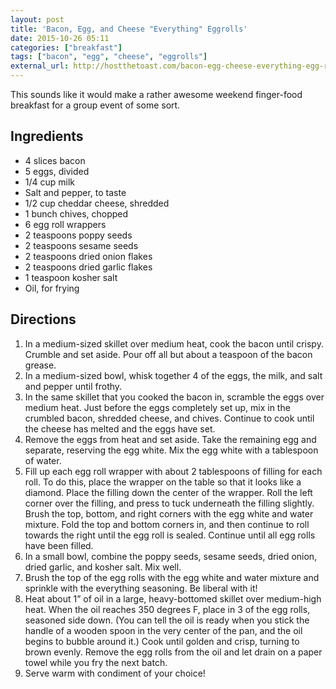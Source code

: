 ```yaml
---
layout: post
title: 'Bacon, Egg, and Cheese "Everything" Eggrolls'
date: 2015-10-26 05:11
categories: ["breakfast"]
tags: ["bacon", "egg", "cheese", "eggrolls"]
external_url: http://hostthetoast.com/bacon-egg-cheese-everything-egg-rolls/
---
```

This sounds like it would make a rather awesome weekend finger-food breakfast for a group event of some sort.

## Ingredients

* 4 slices bacon
* 5 eggs, divided
* 1/4 cup milk
* Salt and pepper, to taste
* 1/2 cup cheddar cheese, shredded
* 1 bunch chives, chopped
* 6 egg roll wrappers
* 2 teaspoons poppy seeds
* 2 teaspoons sesame seeds
* 2 teaspoons dried onion flakes
* 2 teaspoons dried garlic flakes
* 1 teaspoon kosher salt
* Oil, for frying

## Directions

1. In a medium-sized skillet over medium heat, cook the bacon until crispy. Crumble and set aside. Pour off all but about a teaspoon of the bacon grease.
1. In a medium-sized bowl, whisk together 4 of the eggs, the milk, and salt and pepper until frothy.
1. In the same skillet that you cooked the bacon in, scramble the eggs over medium heat. Just before the eggs completely set up, mix in the crumbled bacon, shredded cheese, and chives. Continue to cook until the cheese has melted and the eggs have set.
1. Remove the eggs from heat and set aside. Take the remaining egg and separate, reserving the egg white. Mix the egg white with a tablespoon of water.
1. Fill up each egg roll wrapper with about 2 tablespoons of filling for each roll. To do this, place the wrapper on the table so that it looks like a diamond. Place the filling down the center of the wrapper. Roll the left corner over the filling, and press to tuck underneath the filling slightly. Brush the top, bottom, and right corners with the egg white and water mixture. Fold the top and bottom corners in, and then continue to roll towards the right until the egg roll is sealed. Continue until all egg rolls have been filled.
1. In a small bowl, combine the poppy seeds, sesame seeds, dried onion, dried garlic, and kosher salt. Mix well.
1. Brush the top of the egg rolls with the egg white and water mixture and sprinkle with the everything seasoning. Be liberal with it!
1. Heat about 1” of oil in a large, heavy-bottomed skillet over medium-high heat. When the oil reaches 350 degrees F, place in 3 of the egg rolls, seasoned side down. (You can tell the oil is ready when you stick the handle of a wooden spoon in the very center of the pan, and the oil begins to bubble around it.) Cook until golden and crisp, turning to brown evenly. Remove the egg rolls from the oil and let drain on a paper towel while you fry the next batch.
1. Serve warm with condiment of your choice!
